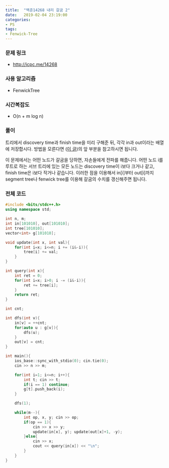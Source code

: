 ```yaml
---
title:  "백준14268 내리 갈굼 2"
date:   2019-02-04 23:19:00
categories:
- PS
tags:
- Fenwick-Tree
---
```


### 문제 링크
* http://icpc.me/14268

### 사용 알고리즘
* FenwickTree

### 시간복잡도
* O(n + m log n)

### 풀이
트리에서 discovery time과 finish time을 미리 구해준 뒤, 각각 in과 out이라는 배열에 저장합시다. 방법을 모른다면 (<a href = "https://justicehui.github.io/hard-algorithm/2019/01/04/DFS_Tree">이 글</a>)의 앞 부분을 참고하시면 됩니다.

이 문제에서는 어떤 노드가 갈굼을 당하면, 자손들에게 전파를 해줍니다. 어떤 노드 i를 루트로 하는 서브 트리에 있는 모든 노드는 discovery time이 i보다 크거나 같고, finish time은 i보다 작거나 같습니다. 이러한 점을 이용해서 in[i]부터 out[i]까지 segment tree나 fenwick tree를 이용해 갈굼의 수치를 갱신해주면 됩니다.

### 전체 코드
```cpp
#include <bits/stdc++.h>
using namespace std;

int n, m;
int in[101010], out[101010];
int tree[101010];
vector<int> g[101010];

void update(int x, int val){
	for(int i=x; i<=n; i += (i&-i)){
		tree[i] += val;
	}
}

int query(int x){
	int ret = 0;
	for(int i=x; i>0; i -= (i&-i)){
		ret += tree[i];
	}
	return ret;
}

int cnt;

int dfs(int v){
	in[v] = ++cnt;
	for(auto u : g[v]){
		dfs(u);
	}
	out[v] = cnt;
}

int main(){
	ios_base::sync_with_stdio(0); cin.tie(0);
	cin >> n >> m;

	for(int i=1; i<=n; i++){
		int t; cin >> t;
		if(i == 1) continue;
		g[t].push_back(i);
	}

	dfs(1);

	while(m--){
		int op, x, y; cin >> op;
		if(op == 1){
			cin >> x >> y;
			update(in[x], y); update(out[x]+1, -y);
		}else{
			cin >> x;
			cout << query(in[x]) << "\n";
		}
	}
}
```
